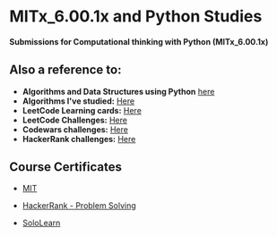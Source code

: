# MITx_6.00.1x and Python Studies

#### Submissions for Computational thinking with Python (MITx_6.00.1x)

## Also a reference to:

- **Algorithms and Data Structures using Python** [here](https://github.com/369geofreeman/MITx_6.00.1x/tree/master/runestone)
- **Algorithms I've studied:** [Here](https://github.com/369geofreeman/MITx_6.00.1x/tree/master/algos)
- **LeetCode Learning cards:** [Here](https://github.com/369geofreeman/MITx_6.00.1x/tree/master/leetcode)
- **LeetCode Challenges:** [Here](https://github.com/369geofreeman/MITx_6.00.1x/tree/master/leetcode/problems)
- **Codewars challenges:** [Here](https://github.com/369geofreeman/MITx_6.00.1x/tree/master/codewars)
- **HackerRank challenges:** [Here](https://github.com/369geofreeman/MITx_6.00.1x/tree/master/HackerRank)


## Course Certificates

- [MIT](/Certificate/MIT-introduction-to-computer-science.pdf)

- [HackerRank - Problem Solving](/Certificate/hackerank-problem-solving-1.png)

- [SoloLearn](/Certificate/cert-1073-8075785.pdf)
